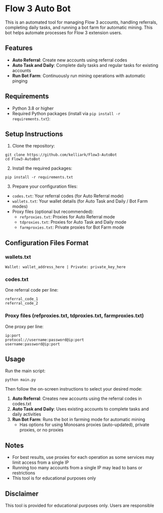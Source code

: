 # Flow 3 Auto Bot

This is an automated tool for managing Flow 3 accounts, handling referrals, completing daily tasks, and running a bot farm for automatic mining. This bot helps automate processes for Flow 3 extension users.

## Features

- **Auto Referral**: Create new accounts using referral codes
- **Auto Task and Daily**: Complete daily tasks and regular tasks for existing accounts
- **Run Bot Farm**: Continuously run mining operations with automatic pinging

## Requirements

- Python 3.8 or higher
- Required Python packages (install via `pip install -r requirements.txt`):

## Setup Instructions

1. Clone the repository:
```
git clone https://github.com/kelliark/Flow3-AutoBot
cd Flow3-AutoBot
```
2. Install the required packages:
```
pip install -r requirements.txt
```
3. Prepare your configuration files:
- `codes.txt`: Your referral codes (for Auto Referral mode)
- `wallets.txt`: Your wallet details (for Auto Task and Daily / Bot Farm modes)
- Proxy files (optional but recommended):
  - `refproxies.txt`: Proxies for Auto Referral mode
  - `tdproxies.txt`: Proxies for Auto Task and Daily mode
  - `farmproxies.txt`: Private proxies for Bot Farm mode

## Configuration Files Format

### wallets.txt
```
Wallet: wallet_address_here | Private: private_key_here
```
### codes.txt
One referral code per line:
```
referral_code_1
referral_code_2
```
### Proxy files (refproxies.txt, tdproxies.txt, farmproxies.txt)
One proxy per line:
```
ip:port
protocol://username:password@ip:port
username:password@ip:port
```

## Usage
Run the main script:
```
python main.py
```

Then follow the on-screen instructions to select your desired mode:

1. **Auto Referral**: Creates new accounts using the referral codes in codes.txt
2. **Auto Task and Daily**: Uses existing accounts to complete tasks and daily activities
3. **Run Bot Farm**: Runs the bot in farming mode for automatic mining
   - Has options for using Monosans proxies (auto-updated), private proxies, or no proxies

## Notes
- For best results, use proxies for each operation as some services may limit access from a single IP
- Running too many accounts from a single IP may lead to bans or restrictions
- This tool is for educational purposes only

## Disclaimer
This tool is provided for educational purposes only. Users are responsible
